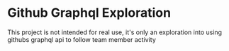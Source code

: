 # Github Graphql Exploration

This project is not intended for real use, it's only an exploration into using githubs graphql api to follow team member activity
